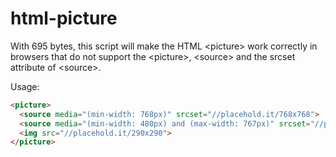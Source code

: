 # html-picture
With 695 bytes, this script will make the HTML &lt;picture&gt; work correctly in browsers that do not support the &lt;picture&gt;, &lt;source&gt; and the srcset attribute of &lt;source&gt;.

Usage:
```html
<picture>
  <source media="(min-width: 768px)" srcset="//placehold.it/768x768">
  <source media="(min-width: 480px) and (max-width: 767px)" srcset="//placehold.it/480x480">
  <img src="//placehold.it/290x290">
</picture>
```